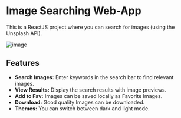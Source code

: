 # Image Searching Web-App

This is a ReactJS project where you can search for images (using the Unsplash API).

![image](https://github.com/kaifussain/searchIMG/assets/113294231/65e935e1-3dfc-493b-9c19-7be099c7be9d)

## Features

- **Search Images:** Enter keywords in the search bar to find relevant images.
- **View Results:** Display the search results with image previews.
- **Add to Fav:** Images can be saved locally as Favorite Images.
- **Download:** Good quality Images can be downloaded.
- **Themes:** You can switch between dark and light mode.

